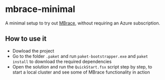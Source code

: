 # mbrace-minimal

A minimal setup to try out [MBrace](http://mbrace.io/), without requiring an Azure subscription.

## How to use it

* Dowload the project
* Go to the folder `.paket` and run `paket-bootstrapper.exe` and `paket install` to download the required dependencies
* Open the solution and run the `QuickStart.fsx` script step by step, to start a local cluster and see some of MBrace functionality in action

